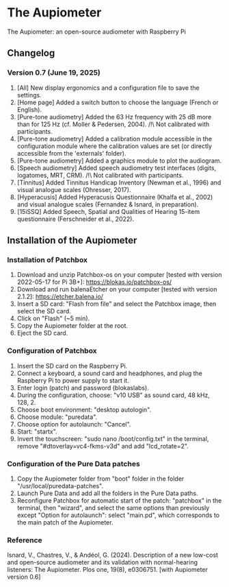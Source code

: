 # The Aupiometer
The Aupiometer: an open-source audiometer with Raspberry Pi

## Changelog
### Version 0.7 (June 19, 2025)
1) [All] New display ergonomics and a configuration file to save the settings.
2) [Home page] Added a switch button to choose the language (French or English).
3) [Pure-tone audiometry] Added the 63 Hz frequency with 25 dB more than for 125 Hz (cf. Moller & Pedersen, 2004). /!\ Not calibrated with participants.
4) [Pure-tone audiometry] Added a calibration module accessible in the configuration module where the calibration values ​​are set (or directly accessible from the 'externals' folder).
5) [Pure-tone audiometry] Added a graphics module to plot the audiogram.
6) [Speech audiometry] Added speech audiometry test interfaces (digits, logatomes, MRT, CRM). /!\ Not calibrated with participants.
7) [Tinnitus] Added Tinnitus Handicap Inventory (Newman et al., 1996) and visual analogue scales (Ohresser, 2017).
8) [Hyperacusis] Added Hyperacusis Questionnaire (Khalfa et al., 2002) and visual analogue scales (Fernandez & Isnard, in preparation).
9) [15iSSQ] Added Speech, Spatial and Qualities of Hearing 15-item questionnaire (Ferschneider et al., 2022).

## Installation of the Aupiometer
### Installation of Patchbox
1) Download and unzip Patchbox-os on your computer [tested with version 2022-05-17 for Pi 3B+]: https://blokas.io/patchbox-os/
2) Download and run balenaEtcher on your computer [tested with version 2.1.2]: https://etcher.balena.io/
3) Insert a SD card: "Flash from file" and select the Patchbox image, then select the SD card.
5) Click on "Flash" (~5 min).
6) Copy the Aupiometer folder at the root.
7) Eject the SD card.

### Configuration of Patchbox
1) Insert the SD card on the Raspberry Pi.
2) Connect a keyboard, a sound card and headphones, and plug the Raspberry Pi to power supply to start it.
3) Enter login (patch) and password (blokaslabs).
4) During the configuration, choose: "v10 USB" as sound card, 48 kHz, 128, 2.
5) Choose boot environment: "desktop autologin".
6) Choose module: "puredata".
7) Choose option for autolaunch: "Cancel".
8) Start: "startx".
9) Invert the touchscreen: "sudo nano /boot/config.txt" in the terminal, remove "#dtoverlay=vc4-fkms-v3d" and add "lcd_rotate=2".

### Configuration of the Pure Data patches
1) Copy the Aupiometer folder from "boot" folder in the folder "/usr/local/puredata-patches".
2) Launch Pure Data and add all the folders in the Pure Data paths.
3) Reconfigure Patchbox for automatic start of the patch: "patchbox" in the terminal, then "wizard", and select the same options than previously except "Option for autolaunch": select "main.pd", which corresponds to the main patch of the Aupiometer.

### Reference
Isnard, V., Chastres, V., & Andéol, G. (2024). Description of a new low-cost and open-source audiometer and its validation with normal-hearing listeners: The Aupiometer. Plos one, 19(8), e0306751. [with Aupiometer version 0.6]
